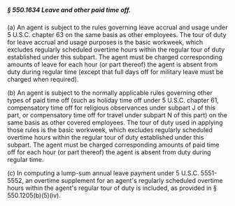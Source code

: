 ##### § 550.1634 Leave and other paid time off. #####

(a) An agent is subject to the rules governing leave accrual and usage under 5 U.S.C. chapter 63 on the same basis as other employees. The tour of duty for leave accrual and usage purposes is the basic workweek, which excludes regularly scheduled overtime hours within the regular tour of duty established under this subpart. The agent must be charged corresponding amounts of leave for each hour (or part thereof) the agent is absent from duty during regular time (except that full days off for military leave must be charged when required).

(b) An agent is subject to the normally applicable rules governing other types of paid time off (such as holiday time off under 5 U.S.C. chapter 61, compensatory time off for religious observances under subpart J of this part, or compensatory time off for travel under subpart N of this part) on the same basis as other covered employees. The tour of duty used in applying those rules is the basic workweek, which excludes regularly scheduled overtime hours within the regular tour of duty established under this subpart. The agent must be charged corresponding amounts of paid time off for each hour (or part thereof) the agent is absent from duty during regular time.

(c) In computing a lump-sum annual leave payment under 5 U.S.C. 5551-5552, an overtime supplement for an agent's regularly scheduled overtime hours within the agent's regular tour of duty is included, as provided in § 550.1205(b)(5)(iv).
